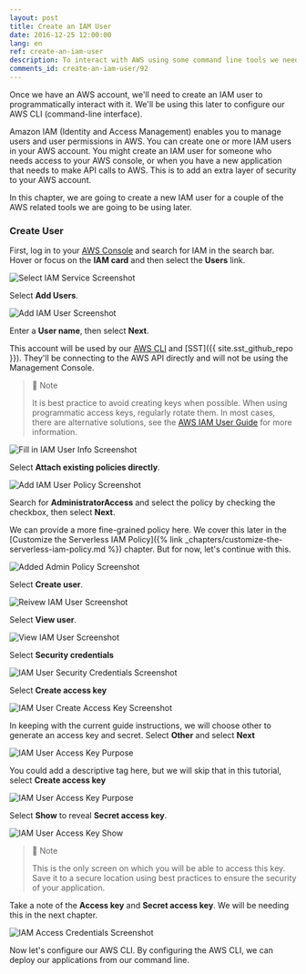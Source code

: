 ```yaml
---
layout: post
title: Create an IAM User
date: 2016-12-25 12:00:00
lang: en
ref: create-an-iam-user
description: To interact with AWS using some command line tools we need to create an IAM user through the AWS console.
comments_id: create-an-iam-user/92
---
```


Once we have an AWS account, we'll need to create an IAM user to programmatically interact with it. We'll be using this later to configure our AWS CLI (command-line interface).

Amazon IAM (Identity and Access Management) enables you to manage users and user permissions in AWS. You can create one or more IAM users in your AWS account. You might create an IAM user for someone who needs access to your AWS console, or when you have a new application that needs to make API calls to AWS. This is to add an extra layer of security to your AWS account.

In this chapter, we are going to create a new IAM user for a couple of the AWS related tools we are going to be using later.

### Create User

First, log in to your [AWS Console](https://console.aws.amazon.com) and search for IAM in the search bar. Hover or focus on the **IAM card** and then select the **Users** link.

![Select IAM Service Screenshot](/assets/iam-user/search-to-iam-service.png)

Select **Add Users**.

![Add IAM User Screenshot](/assets/iam-user/add-iam-user-button.png)

Enter a **User name**, then select **Next**.

This account will be used by our [AWS CLI](https://aws.amazon.com/cli/) and [SST]({{ site.sst_github_repo }}). They'll be connecting to the AWS API directly and will not be using the Management Console.  

> 📘 Note
> 
> It is best practice to avoid creating keys when possible.  When using programmatic access keys, regularly rotate them.  In most cases, there are alternative solutions, see the [AWS IAM User Guide](https://docs.aws.amazon.com/IAM/latest/UserGuide/id_credentials_access-keys.html#Using_RotateAccessKey) for more information. 

![Fill in IAM User Info Screenshot](/assets/iam-user/fill-in-iam-user-details.png)

Select **Attach existing policies directly**.

![Add IAM User Policy Screenshot](/assets/iam-user/add-iam-attach-policies-directly.png)

Search for **AdministratorAccess** and select the policy by checking the checkbox, then select **Next**.  

We can provide a more fine-grained policy here. We cover this later in the [Customize the Serverless IAM Policy]({% link _chapters/customize-the-serverless-iam-policy.md %}) chapter. But for now, let's continue with this.

![Added Admin Policy Screenshot](/assets/iam-user/iam-user-add-admin-policy.png)

Select **Create user**.

![Reivew IAM User Screenshot](/assets/iam-user/iam-create-user.png)

Select **View user**.

![View IAM User Screenshot](/assets/iam-user/iam-success-view-user.png)

Select **Security credentials**

![IAM User Security Credentials Screenshot](/assets/iam-user/iam-user-security-credentials.png)

Select **Create access key**

![IAM User Create Access Key Screenshot](/assets/iam-user/iam-user-create-access-key.png)

In keeping with the current guide instructions, we will choose other to generate an access key and secret.  Select **Other** and select **Next**

![IAM User Access Key Purpose](/assets/iam-user/iam-user-access-key-purpose.png)

You could add a descriptive tag here, but we will skip that in this tutorial, select **Create access key**

![IAM User Access Key Purpose](/assets/iam-user/iam-access-key-skip-tag-create.png)

Select **Show** to reveal **Secret access key**.

![IAM User Access Key Show](/assets/iam-user/iam-access-key-secret-show.png)

> 📘 Note
> 
> This is the only screen on which you will be able to access this key.  Save it to a secure location using best practices to ensure the security of your application.

Take a note of the **Access key** and **Secret access key**. We will be needing this in the next chapter.

![IAM Access Credentials Screenshot](/assets/iam-user/iam-access-credentials.png)

Now let's configure our AWS CLI.  By configuring the AWS CLI, we can deploy our applications from our command line.
